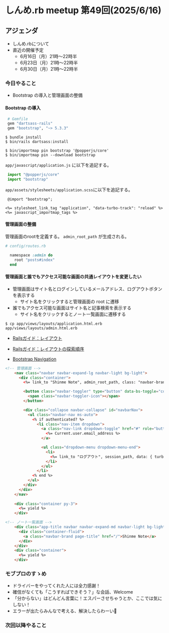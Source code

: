 # しんめ.rb meetup 第49回(2025/6/16)

## アジェンダ

- しんめ.rbについて
- 直近の開催予定
  - 6月16日（月）21時〜22時半
  - 6月23日（月）21時〜22時半
  - 6月30日（月）21時〜22時半

### 今日やること

- Bootstrap の導入と管理画面の整備

#### Bootstrap の導入

```ruby
 # Gemfile
 gem "dartsass-rails"
 gem "bootstrap", "~> 5.3.3"
 ```
 ```
 $ bundle install
 $ bin/rails dartsass:install
 ```

 ```
 $ bin/importmap pin bootstrap '@popperjs/core'
 $ bin/importmap pin --download bootstrap
 ```

`app/javascript/application.js` に以下を追記する。

```javascript
 import "@popperjs/core"
 import "bootstrap"
```

`app/assets/stylesheets/application.scss`に以下を追記する。

```
 @import "bootstrap";
```

```
<%= stylesheet_link_tag "application", "data-turbo-track": "reload" %>
<%= javascript_importmap_tags %>
```

#### 管理画面の整備

管理画面のrootを定義する。
`admin_root_path` が生成される。

```ruby
# config/routes.rb

  namespace :admin do
    root "posts#index"
  end
```

#### 管理画面と誰でもアクセス可能な画面の共通レイアウトを変更したい

- 管理画面はサイト名とログインしているメールアドレス、ログアウトボタンを表示する
  - サイト名をクリックすると管理画面の root に遷移
- 誰でもアクセス可能な画面はサイト名と記事検索を表示する  
  - サイト名をクリックするとノート一覧画面に遷移する

```
$ cp app/views/layouts/application.html.erb app/views/layouts/admin.html.erb
```

- [Railsガイド：レイアウト](https://railsguides.jp/action_view_overview.html#%E3%83%AC%E3%82%A4%E3%82%A2%E3%82%A6%E3%83%88)
- [Railsガイド：レイアウトの探索順序](https://railsguides.jp/layouts_and_rendering.html#%E3%83%AC%E3%82%A4%E3%82%A2%E3%82%A6%E3%83%88%E3%81%AE%E6%8E%A2%E7%B4%A2%E9%A0%86%E5%BA%8F)

- [Bootstrap Navigation](https://getbootstrap.jp/docs/5.3/components/navbar/)

```html
<!-- 管理画面 -->
    <nav class="navbar navbar-expand-lg navbar-light bg-light">
      <div class="container">
        <%= link_to "Shinme Note", admin_root_path, class: "navbar-brand" %>

        <button class="navbar-toggler" type="button" data-bs-toggle="collapse" data-bs-target="#navbarNav" aria-controls="navbarNav" aria-expanded="false" aria-label="Toggle navigation">
          <span class="navbar-toggler-icon"></span>
        </button>

        <div class="collapse navbar-collapse" id="navbarNav">
          <ul class="navbar-nav ms-auto">
            <% if authenticated? %>
              <li class="nav-item dropdown">
                <a class="nav-link dropdown-toggle" href="#" role="button" data-bs-toggle="dropdown" aria-expanded="false">
                  <%= Current.user.email_address %>
                </a>

                <ul class="dropdown-menu dropdown-menu-end">
                  <li>
                    <%= link_to "ログアウト", session_path, data: { turbo_method: :delete}, class: "dropdown-item" %>
                  </li>
                </ul> 
              </li>
            <% end %>
          </ul>
        </div>
      </div>
    </nav>
    
    <div class="container py-3">
      <%= yield %>
    </div>
```

```html
<!-- ノート一覧画面 -->
    <div class="app-title navbar navbar-expand-md navbar-light bg-light">
      <div class="container-fluid">
        <a class="navbar-brand page-title" href="/">Shinme Note</a>
      </div>
    </div>
    <div class="container">
      <%= yield %>
    </div>
```
### モブプロのすゝめ

- ドライバーをやってくれた人には全力感謝！
- 確信がなくても「こうすればできそう？」な会話、Welcome
- 「分からない」はどんどん言葉に！エスパーさせちゃうとか、ここでは気にしない！
- エラーが出たらみんなで考える、解決したらわーい🙌

### 次回以降やること
